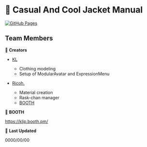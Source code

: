 # :dress: Casual And Cool Jacket Manual

[![GitHub Pages](https://img.shields.io/badge/GitHub-Pages-brightgreen)](https://kljp01.github.io/CasualAndCoolJacketManual.github.io/)


## Team Members

:raised_hands: **Creators**

- [ KL ]( https://twitter.com/KLjp1A)
  - Clothing modeling
  - Setup of ModularAvatar and ExpressionMenu

- [ Ricoh. ]( https://twitter.com/richromean )
  - Material creation
  - Rask-chan manager
  -  [ BOOTH ]( https://richromean.booth.pm/ )

:shopping_cart: **BOOTH**

https://kljp.booth.pm/


:calendar: **Last Updated**

0000/00/00